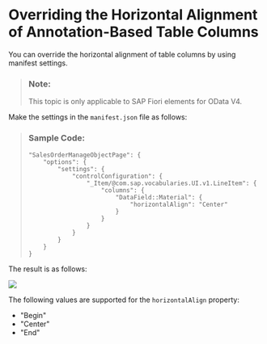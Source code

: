 <!-- loiofb93920a2ee145c5bf2b5d1bacb79ab3 -->

# Overriding the Horizontal Alignment of Annotation-Based Table Columns

You can override the horizontal alignment of table columns by using manifest settings.

> ### Note:  
> This topic is only applicable to SAP Fiori elements for OData V4.

Make the settings in the `manifest.json` file as follows:

> ### Sample Code:  
> ```
> "SalesOrderManageObjectPage": {
>     "options": {
>         "settings": {
>             "controlConfiguration": {
>                 "_Item/@com.sap.vocabularies.UI.v1.LineItem": {
>                     "columns": {
>                         "DataField::Material": {
>                             "horizontalAlign": "Center"
>                         }
>                     }
>                 }
>             }
>         }
>     }
> }
> ```

The result is as follows:

![](images/Overriding_the_Horizontal_Alignment_of_Annotation-Based_Table_Columns_fc4e1b4.png)

The following values are supported for the `horizontalAlign` property:

-   "Begin"
-   "Center"
-   "End"

